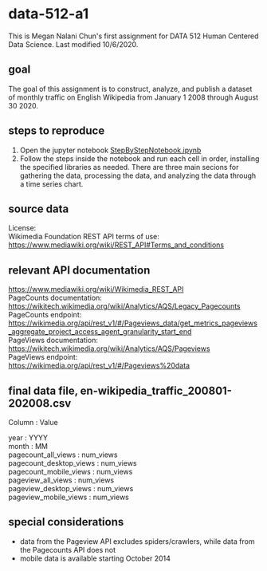 # data-512-a1
This is Megan Nalani Chun's first assignment for DATA 512 Human Centered Data Science. Last modified 10/6/2020.

## goal
The goal of this assignment is to construct, analyze, and publish a dataset of monthly traffic on English Wikipedia from January 1 2008 through August 30 2020.

## steps to reproduce 
1. Open the jupyter notebook [StepByStepNotebook.ipynb](https://github.com/NalaniKai/data-512/blob/main/data-512-a1/StepByStepNotebook.ipynb)
2. Follow the steps inside the notebook and run each cell in order, installing the specified libraries as needed. There are three main secions for gathering the data, processing the data, and analyzing the data through a time series chart. 

## source data
License:  
Wikimedia Foundation REST API terms of use: https://www.mediawiki.org/wiki/REST_API#Terms_and_conditions 

## relevant API documentation
https://www.mediawiki.org/wiki/Wikimedia_REST_API  
PageCounts documentation: https://wikitech.wikimedia.org/wiki/Analytics/AQS/Legacy_Pagecounts  
PageCounts endpoint: https://wikimedia.org/api/rest_v1/#/Pageviews_data/get_metrics_pageviews_aggregate_project_access_agent_granularity_start_end  
PageViews documentation: https://wikitech.wikimedia.org/wiki/Analytics/AQS/Pageviews  
PageViews endpoint: https://wikimedia.org/api/rest_v1/#/Pageviews%20data

## final data file, en-wikipedia_traffic_200801-202008.csv
Column : Value  
  
year : YYYY  
month : MM  
pagecount_all_views : num_views  
pagecount_desktop_views : num_views  
pagecount_mobile_views : num_views  
pageview_all_views : num_views  
pageview_desktop_views : num_views  
pageview_mobile_views : num_views  

## special considerations
- data from the Pageview API excludes spiders/crawlers, while data from the Pagecounts API does not
- mobile data is available starting October 2014